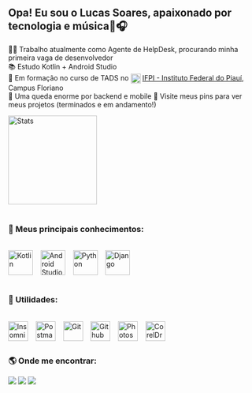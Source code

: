 ## Opa! Eu sou o Lucas Soares, apaixonado por tecnologia e música🤖🎧

👨‍💻 Trabalho atualmente como Agente de HelpDesk, procurando minha primeira vaga de desenvolvedor
<br>
📚 Estudo Kotlin + Android Studio
<br>
🏫 Em formação no curso de TADS no <img align="center" alt="IFPI" height="20" src="https://i.ibb.co/rFSrQBd/ifpi.png"> <a href="https://www.ifpi.edu.br/">IFPI - Instituto Federal do Piauí</a>, Campus Floriano
<br>
🤔 Uma queda enorme por backend e mobile
📲 Visite meus pins para ver meus projetos (terminados e em andamento!)

<div style="display: inline_block">
<img align="center" alt="Stats" height="180em" src=https://vercel-stats-mij1.vercel.app/api?username=soareslucas9090&count_private=true&show_icons=true&theme=transparent>
</div>
<br>
<h3>🚀 Meus principais conhecimentos:</h3>
<div style="display: inline_block"><br>
  <img align="center" alt="Kotlin" width="50" src="https://cdn.jsdelivr.net/gh/devicons/devicon/icons/kotlin/kotlin-original.svg"><span>&nbsp;&nbsp;&nbsp;</span>
  <img align="center" alt="Android Studio" width="50" src="https://cdn.jsdelivr.net/gh/devicons/devicon/icons/androidstudio/androidstudio-original.svg"><span>&nbsp;&nbsp;&nbsp;</span>
  <img align="center" alt="Python" width="50" src="https://cdn.jsdelivr.net/gh/devicons/devicon/icons/python/python-original.svg"><span>&nbsp;&nbsp;&nbsp;</span>
  <img align="center" alt="Django" width="50" src="https://cdn.worldvectorlogo.com/logos/django.svg">
</div>



<br>
<h3>🌱 Utilidades:</h3>
<div style="display: inline_block"><br>
  <img align="center" alt="Insomnia" width="40" src="https://www.svgrepo.com/show/353904/insomnia.svg"><span>&nbsp;&nbsp;&nbsp;</span>
  <img align="center" alt="Postman" width="40" src="https://www.svgrepo.com/download/354202/postman-icon.svg"><span>&nbsp;&nbsp;&nbsp;</span>
  <img align="center" alt="Git" width="40" src="https://www.svgrepo.com/show/452210/git.svg"><span>&nbsp;&nbsp;&nbsp;</span>
  <img align="center" alt="Github" width="40" src="https://www.svgrepo.com/show/450156/github.svg"><span>&nbsp;&nbsp;&nbsp;</span>
  <img align="center" alt="Photoshop" width="40" src="https://upload.wikimedia.org/wikipedia/commons/thumb/a/af/Adobe_Photoshop_CC_icon.svg/2101px-Adobe_Photoshop_CC_icon.svg.png"><span>&nbsp;&nbsp;&nbsp;</span>
  <img align="center" alt="CorelDraw" width="40" src="https://recoverytoolbox.com/src/images/icons/logo-coreldraw-green-180.svg">
</div>

##

<div>
  <h3>🌎 Onde me encontrar:</h3>
  <a href = "mailto:soareslukas9090@gmail.com"><img src="https://img.shields.io/badge/-Gmail-%23333?style=for-the-badge&logo=gmail&logoColor=white" target="_blank"></a>
  <a href="https://www.linkedin.com/in/lucas-soares-047134149" target="_blank"><img src="https://img.shields.io/badge/-LinkedIn-%230077B5?style=for-the-badge&logo=linkedin&logoColor=white" target="_blank"></a> 
  <a href="https://www.instagram.com/soares.lucas90" target="_blank"><img src="https://img.shields.io/badge/-Instagram-%23E4405F?style=for-the-badge&logo=instagram&logoColor=white" target="_blank"></a>
</div>

